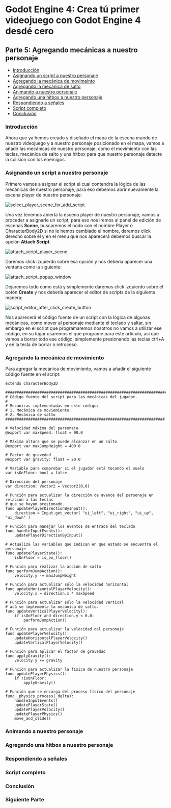 # Godot Engine 4: Crea tú primer videojuego con Godot Engine 4 desdé cero
## Parte 5: Agregando mecánicas a nuestro personaje

- [Introducción](#introducción)
- [Asignando un script a nuestro personaje](#Asignando-un-script-a-nuestro-personaje)
- [Agregando la mecánica de movimeinto](#moviendo-a-nuestro-personaje)
- [Agregando la mecánica de salto](#)
- [Animando a nuestro personaje](#animando-a-nuestro-personaje)
- [Agregando una hitbox a nuestro personaje](#agregando-una-hitbox-a-nuestro-personaje)
- [Respondiendo a señales](#respondiendo-a-señales)
- [Script completo](#script-completo)
- [Conclusión](#conclusión)

### Introducción
Ahora que ya hemos creado y diseñado el mapa de la escena mundo de nuestro videojuego y a nuestro personaje posicionado en el mapa, vamos a añadir las mecánicas de nuestro personaje, como el movimiento con las teclas, mecánica de salto y una hitbox para que nuestro personaje detecte la colisión con los enemigos.

### Asignando un script a nuestro personaje

Primero vamos a asignar el script el cual contendra la lógica de las mecánicas de nuestro personaje, para eso debemos abrir nuevamente la escena player de nuestro personaje:

![select_player_scene_for_add_script](resources/select_player_scene_for_add_script.png)

Una vez tenemos abierta la escena player de nuestro personaje, vamos a proceder a asignarle un script, para eso nos iremos al panel de edición de escenas **Scene**, buscaremos el nodo con el nombre Player o CharacterBody2D si no le hemos cambiado el nombre, daremos click derecho sobre él y en el menú que nos aparecerá debemos buscar la opción **Attach Script**:

![attach_script_player_scene](resources/attach_script_player_scene.png)

Daremos click izquierdo sobre esa opción y nos debería aparecer una ventana como la siguiente:

![attach_script_popup_window](resources/attach_script_popup_window.png)

Dejaremos todo como está y simplemente daremos click izquierdo sobre el botón **Create** y nos debería aparecer el editor de scripts de la siguiente manera:

![script_editor_after_click_create_button](resources/script_editor_after_click_create_button.png)

Nos aparecerá el código fuente de un script con la lógica de algunas mecánicas, como mover al personaje mediante el teclado y saltar, sin embargo en el script que programaremos nosotros no vamos a utilizar ese código, en su lugar usaremos el que programe para este artículo, así que vamos a borrar todo ese código, simplemente presionando las teclas ctrl+A y en la tecla de borrar o retroceso.

### Agregando la mecánica de movimiento

Para agregar la mecánica de movimiento, vamos a añadir el siguiente código fuente en el script:

```gdscript
extends CharacterBody2D

#######################################################################
# Código fuente del script para las mecánicas del jugador.
#
# Mecánicas implementadas en este código:
# 1. Mecánica de moviemiento
# 2. Mecánica de salto
######################################################################

# Velocidad máxima del personaje
@export var maxSpeed: float = 90.0

# Máxima altura que se puede alcanzar en un salto
@export var maxJumpHeight = 400.0

# Factor de gravedad
@export var gravity: float = 20.0

# Variable para comprobar si el jugador está tocando el suelo
var isOnFloor: bool = false

# Dirección del personaje
var direction: Vector2 = Vector2(0,0)

# Función para actualizar la dirección de avance del personaje en relación a las teclas
# que se hayan presionado.
func updatePlayerDirectionByInput():
	direction = Input.get_vector( "ui_left", "ui_right", "ui_up", "ui_down" )

# Función para manejar los eventos de entrada del teclado
func handleInputEvents():
	updatePlayerDirectionByInput()

# Actualiza las variables que indican en que estado se encuentra el personaje
func updatePlayerState():
	isOnFloor = is_on_floor()

# Función para realizar la acción de salto
func performJumpAction():
	velocity.y -= maxJumpHeight

# Función para actualizar sólo la velocidad horizontal
func updateHorizontalPlayerVelocity():
	velocity.x = direction.x * maxSpeed

# Función para actualizar sólo la velocidad vertical
# acá se implementa la mecánica de salto.
func updateVerticalPlayerVelocity():
	if isOnFloor and direction.y < 0.0:
		performJumpAction()

# Función para actualizar la velocidad del personaje
func updatePlayerVelocity():
	updateHorizontalPlayerVelocity()
	updateVerticalPlayerVelocity()

# Función para aplicar el factor de gravedad
func applyGravity():
	velocity.y += gravity

# Función para actualizar la física de nuestro personaje
func updatePlayerPhysics():
	if !isOnFloor:
		applyGravity()

# Función que se encarga del proceso físico del personaje
func _physics_process(_delta):
	handleInputEvents()
	updatePlayerState()
	updatePlayerVelocity()
	updatePlayerPhysics()
	move_and_slide()

```



### Animando a nuestro personaje
### Agregando una hitbox a nuestro personaje
### Respondiendo a señales
### Script completo
### Conclusión
### Siguiente Parte
